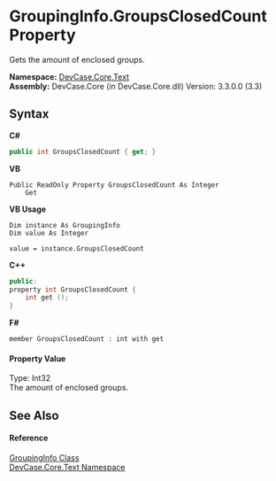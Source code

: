 # GroupingInfo.GroupsClosedCount Property 
 

Gets the amount of enclosed groups.

**Namespace:**&nbsp;<a href="N_DevCase_Core_Text">DevCase.Core.Text</a><br />**Assembly:**&nbsp;DevCase.Core (in DevCase.Core.dll) Version: 3.3.0.0 (3.3)

## Syntax

**C#**<br />
``` C#
public int GroupsClosedCount { get; }
```

**VB**<br />
``` VB
Public ReadOnly Property GroupsClosedCount As Integer
	Get
```

**VB Usage**<br />
``` VB Usage
Dim instance As GroupingInfo
Dim value As Integer

value = instance.GroupsClosedCount

```

**C++**<br />
``` C++
public:
property int GroupsClosedCount {
	int get ();
}
```

**F#**<br />
``` F#
member GroupsClosedCount : int with get

```


#### Property Value
Type: Int32<br />The amount of enclosed groups.

## See Also


#### Reference
<a href="T_DevCase_Core_Text_GroupingInfo">GroupingInfo Class</a><br /><a href="N_DevCase_Core_Text">DevCase.Core.Text Namespace</a><br />